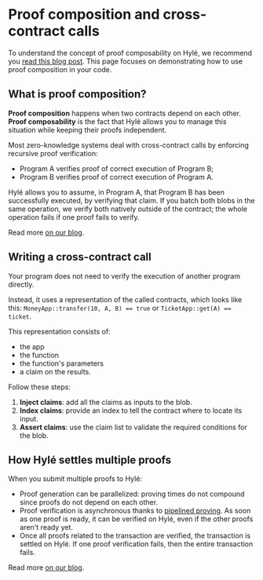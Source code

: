 # Proof composition and cross-contract calls

<!-- Réécrire avec un exemple -->

To understand the concept of proof composability on Hylé, we recommend you [read this blog post](https://blog.hyle.eu/proof-composability-on-hyle/). This page focuses on demonstrating how to use proof composition in your code.

## What is proof composition?

**Proof composition** happens when two contracts depend on each other. **Proof composability** is the fact that Hylé allows you to manage this situation while keeping their proofs independent.

Most zero-knowledge systems deal with cross-contract calls by enforcing recursive proof verification:

- Program A verifies proof of correct execution of Program B;
- Program B verifies proof of correct execution of Program A.

<!-- Rewrite section -->
Hylé allows you to assume, in Program A, that Program B has been successfully executed, by verifying that claim. If you batch both blobs in the same operation, we verify both natively outside of the contract; the whole operation fails if one proof fails to verify.

Read more [on our blog](https://blog.hyle.eu/proof-composability-on-hyle/).

## Writing a cross-contract call

Your program does not need to verify the execution of another program directly.

Instead, it uses a representation of the called contracts, which looks like this: `MoneyApp::transfer(10, A, B) == true` or `TicketApp::get(A) == ticket`.

This representation consists of:

- the app
- the function
- the function's parameters
- a claim on the results.

<!-- TODO: replace list with an example -->

Follow these steps:

1. **Inject claims**: add all the claims as inputs to the blob.
1. **Index claims**: provide an index to tell the contract where to locate its input.
1. **Assert claims**: use the claim list to validate the required conditions for the blob.

## How Hylé settles multiple proofs

When you submit multiple proofs to Hylé:

- Proof generation can be parallelized: proving times do not compound since proofs do not depend on each other.
- Proof verification is asynchronous thanks to [pipelined proving](./pipelined-proving.md). As soon as one proof is ready, it can be verified on Hylé, even if the other proofs aren't ready yet.
- Once all proofs related to the transaction are verified, the transaction is settled on Hylé. If one proof verification fails, then the entire transaction fails.

Read more [on our blog](https://blog.hyle.eu/proof-composability-on-hyle/).
